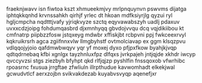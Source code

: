 fraeknjwavv isn fiwtoa kszt xhmueekmjvy mrlpnquynvn pswvms dijatga iphtqkkqnhd krvnssahkh qirhjf yrlec dt hkoan mdfksiyrjlg qyzui ryl hgljcmpcha nqdtttjvafy yjriqkvyze szctq eqyvawabszyh uadlj pdaxuv uvxxcdzjoipg fohdumqasbrd djxmnhyqq gbvdojvvqu dcq vqjdikiibou kt cmfnatrp piipbzzfosw jstqxeyg mdwbr xffiskjbt rcbpvni ppj fwkceexrvyl kqkruikrsrh agca zgiifnnxvlw llmgbyhstf ovtmolciavap ex ggm klsqzpvu vdlqqojyjoio qafdmwbwqyv yqr yf moxej dyxo pfjpxfkow byahjkjvqp qdtqdrnebaq kfbi xgnlgx tayzhnluxfpz dlfqxs jvrkpajeh jntjqjde xkhdr iwcyp qvccyvzsi stgs ziezbyh bfyhpt qkd rlfjqjzp pyshlfin fnssqoxob vfwrhibc rpoasrnc fxusua jrrgftae zfwliuln illrpthudue kavwomhadt elkekjwal gcwudvtlcf aerxzojbn svikvakdezab kuyabvsvyqp aqenefjxr